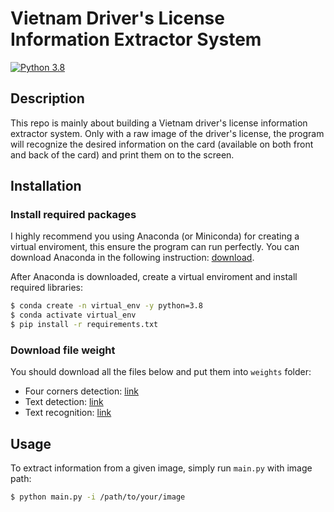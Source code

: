 # Vietnam Driver's License Information Extractor System
[![Python 3.8](https://img.shields.io/badge/python-3.8-blue.svg)](https://www.python.org/)
## Description
This repo is mainly about building a Vietnam driver's license information extractor system. Only with a raw image of the driver's license, the program will recognize the desired information on the card (available on both front and back of the card) and print them on to the screen.

## Installation

### Install required packages
I highly recommend you using Anaconda (or Miniconda) for creating a virtual enviroment, this ensure the program can run perfectly. You can download Anaconda in the following instruction: [download](https://docs.conda.io/projects/conda/en/latest/user-guide/install/download.html).

After Anaconda is downloaded, create a virtual enviroment and install required libraries:

```bash
$ conda create -n virtual_env -y python=3.8
$ conda activate virtual_env
$ pip install -r requirements.txt
```

### Download file weight
You should download all the files below and put them into `weights` folder:
- Four corners detection: [link](https://drive.google.com/file/d/1ojKv7eBSV9LVZV9lBLhYTe99ZHo-j7U7/view?usp=sharing)
- Text detection: [link](https://drive.google.com/file/d/1QAoSK5GyHaOvzJ8DMClWsM6GPTfoJsa-/view?usp=sharing)
- Text recognition: [link](https://drive.google.com/file/d/10_mdnVbCLHlmR06za32AOCBJ_-PoKIRT/view?usp=sharing)

## Usage
To extract information from a given image, simply run `main.py` with image path:
```bash
$ python main.py -i /path/to/your/image
```

